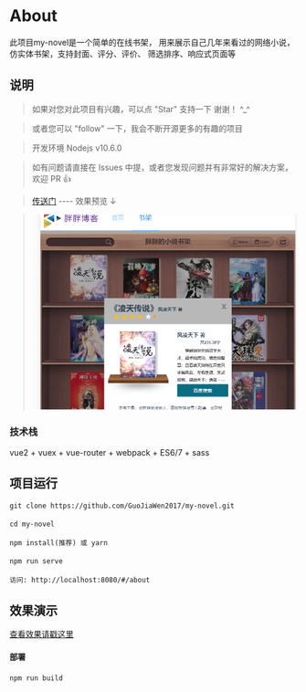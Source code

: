 # About
此项目my-novel是一个简单的在线书架，
用来展示自己几年来看过的网络小说，仿实体书架，支持封面、评分、评价、
筛选排序、响应式页面等

## 说明

>  如果对您对此项目有兴趣，可以点 "Star" 支持一下 谢谢！ ^_^

>  或者您可以 "follow" 一下，我会不断开源更多的有趣的项目

>  开发环境 Nodejs v10.6.0

>  如有问题请直接在 Issues 中提，或者您发现问题并有非常好的解决方案，欢迎 PR 👍

>  [传送门](http://toguojiawen.com) ---- 效果预览 ↓

>  ![效果预览](https://raw.githubusercontent.com/GuoJiaWen2017/my-novel/master/public/preview.png)

### 技术栈

vue2 + vuex + vue-router + webpack + ES6/7 + sass

## 项目运行


```
git clone https://github.com/GuoJiaWen2017/my-novel.git  

cd my-novel 

npm install(推荐) 或 yarn

npm run serve

访问: http://localhost:8080/#/about

```


## 效果演示
[查看效果请戳这里](http://toguojiawen.com)

#### 部署
```
npm run build
```
